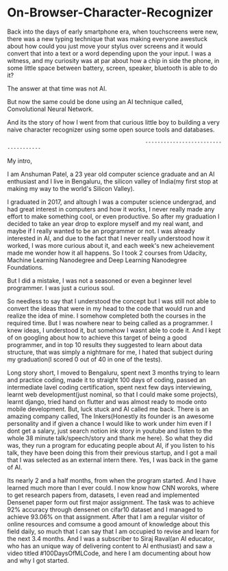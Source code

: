 # On-Browser-Character-Recognizer

Back into the days of early smartphone era, when touchscreens were new, there was a new typing technique that was making everyone awestuck about how could you just move your stylus over screens and it would convert that into a text or a word depending upon the your input. I was a witness, and my curiosity was at par about how a chip in side the phone, in some little space between battery, screen, speaker, bluetooth is able to do it? 

The answer at that time was not AI. 

But now the same could be done using an AI technique called, Convolutional Neural Network. 

And its the story of how I went from that curious little boy to building a very naive character recognizer using some open source tools and databases.

                                                 ------------------------------------
                                                 
My intro, 

I am Anshuman Patel, a 23 year old computer science graduate and an AI enthusiast and I live in Bengaluru, the silicon valley of India(my first stop at making my way to the world's Silicon Valley). 

I graduated in 2017, and altough I was a computer science undergrad, and had great interest in computers and how it works, I never really made any effort to make something cool, or even productive. So after my graduation I decided to take an year drop to explore myself and my real want, and maybe if I really wanted to be an programmer or not. I was already interested in AI, and due to the fact that I never really understood how it worked, I was more curious about it, and each week's new acheievement made me wonder how it all happens. So I took 2 courses from Udacity, Machine Learning Nanodegree and Deep Learning Nanodegree Foundations. 

But I did a mistake, I was not a seasoned or even a beginner level programmer. I was just a curious soul. 

So needless to say that I understood the concept but I was still not able to convert the ideas that were in my head to the code that would run and realize the idea of mine. I somehow completed both the courses in the required time. But I was nowhere near to being called as a programmer. I knew ideas, I understood it, but somehow I wasnt able to code it. And I kept of on googling about how to achieve this target of being a good programmer, and in top 10 results they suggested to learn about data structure, that was simply a nightmare for me, I hated that subject during my graduation(I scored 0 out of 40 in one of the tests).

Long story short, I moved to Bengaluru, spent next 3 months trying to learn and practice coding, made it to straight 100 days of coding, passed an intermediate lavel coding certification, spent next few days interviewing, learnt web development(just nominal, so that I could make some projects), learnt django, tried hand on flutter and was almost ready to mode onto mobile development. But, luck stuck and AI called me back. There is an amazing company called, The Inkers(Honestly its founder is an awesome personality and if given a chance I would like to work under him even if I dont get a salary, just search notion ink story in youtube and listen to the whole 38 minute talk/speech/story and thank me here). So what they did was, they run a program for educating people about AI, if you listen to his talk, they have been doing this from their previous startup, and I got a mail that I was selected as an external intern there. Yes, I was back in the game of AI. 

Its nearly 2 and a half months, from when the program started. And I have learned much more than I ever could. I now know how CNN woroks, where to get research papers from, datasets, I even read and implemented Densenet paper form out first major assignment. The task was to achieve 92% accuracy through densenet on cifar10 dataset and I managed to achieve 93.06% on that assignment. After that I am a regular visitor of online resources and comsume a good amount of knowledge about this field daily, so much that I can say that I am occupied to revise and learn for the next 3.4 months. And I was a subscriber to Siraj Raval(an AI educator, who has an unique way of delivering content to AI enthusiast) and saw a video titled #100DaysOfMLCode, and here I am documenting about how and why I got started. 


